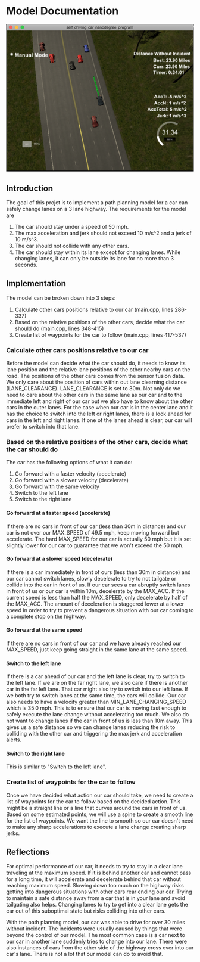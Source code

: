 # Model Documentation

![Sparkle Motion](sparkle_motion.png)

## Introduction

The goal of this projet is to implement a path planning model for a car can safely change lanes on a 3 lane highway.  The requirements for the model are

1. The car should stay under a speed of 50 mph.
2. The max acceleration and jerk should not exceed 10 m/s^2 and a jerk of 10 m/s^3.
3. The car should not collide with any other cars.
4. The car should stay within its lane except for changing lanes.  While changing lanes, it can only be outside its lane for no more than 3 seconds.

## Implementation

The model can be broken down into 3 steps:

1. Calculate other cars positions relative to our car (main.cpp, lines 286-337)
2. Based on the relative positions of the other cars, decide what the car should do (main.cpp, lines 348-415)
3. Create list of waypoints for the car to follow (main.cpp, lines 417-537)

### Calculate other cars positions relative to our car 

Before the model can decide what the car should do, it needs to know its lane position and the relative lane positions of the other nearby cars on the road.  The positions of the other cars comes from the sensor fusion data.  We only care about the position of cars within out lane clearning distance (LANE_CLEARANCE).  LANE_CLEARANCE is set to 30m.  Not only do we need to care about the other cars in the same lane as our car and to the immediate left and right of our car but we also have to know about the other cars in the outer lanes.  For the case when our car is in the center lane and it has the choice to switch into the left or right lanes, there is a look ahead for cars in the left and right lanes.  If one of the lanes ahead is clear, our car will prefer to switch into that lane.

### Based on the relative positions of the other cars, decide what the car should do 

The car has the following options of what it can do:

1. Go forward with a faster velocity (accelerate)
2. Go forward with a slower velocity (decelerate)
3. Go forward with the same velocity
4. Switch to the left lane
5. Switch to the right lane

#### Go forward at a faster speed (accelerate)

If there are no cars in front of our car (less than 30m in distance) and our car is not over our MAX_SPEED of 49.5 mph, keep moving forward but accelerate. The hard MAX_SPEED for our car is actually 50 mph but it is set slightly lower for our car to guarantee that we won't exceed the 50 mph.

#### Go forward at a slower speed (decelerate)

If there is a car immediately in front of ours (less than 30m in distance) and our car cannot switch lanes, slowly decelerate to try to not tailgate or collide into the car in front of us.  If our car sees a car abruptly switch lanes in front of us or our car is within 10m, decelerate by the MAX_ACC.  If the current speed is less than half the MAX_SPEED, only decelerate by half of the MAX_ACC.  The amount of deceleration is staggered lower at a lower speed in order to try to prevent a dangerous situation with our car coming to a complete stop on the highway.

#### Go forward at the same speed

If there are no cars in front of our car and we have already reached our MAX_SPEED, just keep going straight in the same lane at the same speed.

#### Switch to the left lane

If there is a car ahead of our car and the left lane is clear, try to switch to the left lane.  If we are on the far right lane, we also care if there is another car in the far left lane.  That car might also try to switch into our left lane.  If we both try to switch lanes at the same time, the cars will collide.  Our car also needs to have a velocity greater than MIN_LANE_CHANGING_SPEED which is 35.0 mph.  This is to ensure that our car is moving fast enough to safely execute the lane change without accelerating too much.  We also do not want to change lanes if the car in front of us is less than 10m away.  This gives us a safe distance so we can change lanes reducing the risk to colliding with the other car and triggering the max jerk and acceleration alerts.

#### Switch to the right lane

This is similar to "Switch to the left lane".

### Create list of waypoints for the car to follow 

Once we have decided what action our car should take, we need to create a list of waypoints for the car to follow based on the decided action.  This might be a straight line or a line that curves around the cars in front of us.  Based on some estimated points, we will use a spine to create a smooth line for the list of waypoints.  We want the line to smooth so our car doesn't need to make any sharp accelerations to execute a lane change creating sharp jerks.

## Reflections

For optimal performance of our car, it needs to try to stay in a clear lane traveling at the maximum speed.  If it is behind another car and cannot pass for a long time, it will accelerate and decelerate behind that car without reaching maximum speed.  Slowing down too much on the highway risks getting into dangerous situations with other cars rear ending our car.  Trying to maintain a safe distance away from a car that is in your lane and avoid tailgating also helps.  Changing lanes to try to get into a clear lane gets the car out of this suboptimal state but risks colliding into other cars.  

With the path planning model, our car was able to drive for over 30 miles without incident.  The incidents were usually caused by things that were beyond the control of our model.  The most common case is a car next to our car in another lane suddenly tries to change into our lane. There were also instances of cars from the other side of the highway cross over into our car's lane.  There is not a lot that our model can do to avoid that.  






